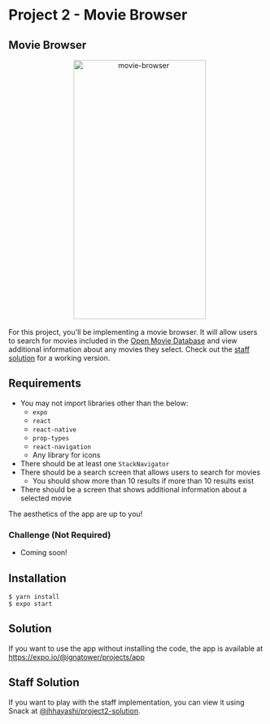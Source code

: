 # Project 2 - Movie Browser

## Movie Browser

<p align="center" >
<p align="center" >
    <img alt="movie-browser" src="https://github.com/Ignatower/Harvard-CS50-React-Native/blob/main/Project%202%3A%20Movie%20Browser/movie-browser.gif" width="260" height="510" />
 </a>
</p>
</p>

For this project, you'll be implementing a movie browser. It will allow users to
search for movies included in the [Open Movie Database](http://www.omdbapi.com/)
and view additional information about any movies they select. Check out the
[staff solution](#staff-solution) for a working version.

## Requirements

- You may not import libraries other than the below:
  - `expo`
  - `react`
  - `react-native`
  - `prop-types`
  - `react-navigation`
  - Any library for icons
- There should be at least one `StackNavigator`
- There should be a search screen that allows users to search for movies
  - You should show more than 10 results if more than 10 results exist
- There should be a screen that shows additional information about a selected movie

The aesthetics of the app are up to you!

### Challenge (Not Required)

- Coming soon!

## Installation

```
$ yarn install
$ expo start
```

## Solution

If you want to use the app without installing the code, the app is available at
https://expo.io/@ignatower/projects/app

## Staff Solution

If you want to play with the staff implementation, you can view it using
Snack at [@jhhayashi/project2-solution](https://snack.expo.io/@jhhayashi/project2-solution).
